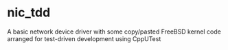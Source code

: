 # nic_tdd
A basic network device driver with some copy/pasted FreeBSD kernel code arranged for test-driven development using CppUTest
